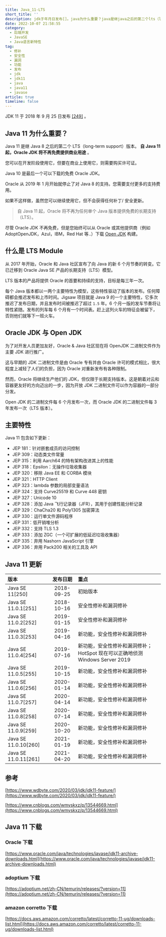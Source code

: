 ```yaml
---
title: Java_11-LTS
short_title: ''
description: jdk于年月日发布[]。java为什么重要？java是继java之后的第二个lts（longtermsupport）版本。自java起oraclejdk将不再免费提供商业用途。您可以在开发阶段使用它但要在商业上使用它则需要购买许可证。java是最后一个可以下载的免费oraclejdk。oracle从年月开始就停止了对java的支持。您需要支付更多的支持费用。如果不这样做虽然您可以继续使用它但不会获得任何补丁安全更新。自java起oracle将不再为任何单个java版本提供免费的长期支持（lts）。尽管or
date: 2022-10-07 21:58:55
category:
  - 后端开发
  - JavaSE
  - Java语言新特性
tag:
  - 修补
  - 安全性
  - 漏洞
  - 功能
  - 发布
  - jdk
  - jdk11
  - java
  - java11
  - javase
article: true
timeline: false
---
```

JDK 11 于 2018 年 9 月 25 日发布 [[249]](https://zh.wikipedia.org/zh-cn/Java%E7%89%88%E6%9C%AC%E6%AD%B7%E5%8F%B2#cite_note-249) 。

## Java 11 为什么重要？

Java 11 是继 Java 8 之后的第二个 LTS（long-term support）版本。 **自 Java 11 起，Oracle JDK 将不再免费提供商业用途** 。

您可以在开发阶段使用它，但要在商业上使用它，则需要购买许可证。

Java 10 是最后一个可以下载的免费 Oracle JDK。

Oracle 从 2019 年 1 月开始就停止了对 Java 8 的支持。您需要支付更多的支持费用。

如果不这样做，虽然您可以继续使用它，但不会获得任何补丁/ 安全更新。

> 自 Java 11 起，Oracle 将不再为任何单个 Java 版本提供免费的长期支持（LTS）。

尽管 Oracle JDK 不再免费，但是您始终可以从 Oracle 或其他提供商（例如 AdoptOpenJDK，Azul，IBM，Red Hat 等..）下载 [Open JDK](https://openjdk.java.net/) 构建。

## 什么是 LTS Module

从 2017 年开始，Oracle 和 Java 社区宣布了向 Java 的新 6 个月节奏的转变。它已迁移到 Oracle Java SE 产品的长期支持（LTS）模型。

LTS 版本的产品将提供 Oracle 的首要和持续的支持，目标是每三年一次。

每个 Java 版本都以一两个主要特性为模型，这些特性驱动了版本的发布。任何障碍都会推迟发布和上市时间。Jigsaw 项目就是 Java 9 的一个主要特性，它多次推迟了发布日期，并且发布时间被推迟了超过 `1.5` 年。6 个月一版的发车节奏将让特性紧随。发布的列车每 6 个月有一个时间表。赶上这列火车的特征会被留下，否则他们就等下一班火车。

## Oracle JDK 与 Open JDK

为了对开发人员更加友好，Oracle & Java 社区现在将 OpenJDK 二进制文件作为主要 JDK 进行推广。

这与早期的 JDK 二进制文件是由 Oracle 专有并由 Oracle 许可的模式相比，很大程度上减轻了人们的负担，因为 Oracle 对重新发布有各种限制。

然而，Oracle 将继续生产他们的 JDK，但仅限于长期支持版本。这是朝着对云和容器更友好的方向迈出的一步，因为开放 JDK 二进制文件可以作为容器的一部分分发。

Open JDK 的二进制文件每 6 个月发布一次，而 Oracle JDK 的二进制文件每 3 年发布一次（LTS 版本）。

## 主要特性

Java 11 包含如下更新：

* JEP 181：针对嵌套成员的访问控制
* JEP 309：动态类文件常量
* JEP 315：利用 Aarch64 的特有架构改进其上的性能
* JEP 318：Epsilon：无操作垃圾收集器
* JEP 320：移除 Java EE 和 CORBA 模块
* JEP 321：HTTP Client
* JEP 323：lambda 参数的局部变量语法
* JEP 324：支持 Curve25519 和 Curve 448 密钥
* JEP 327：Unicode 10
* JEP 328：添加 Java 飞行记录器（JFR），其用于创建性能分析记录
* JEP 329：ChaCha20 和 Poly1305 加密算法
* JEP 330：运行单文件源码程序
* JEP 331：低开销堆分析
* JEP 332：支持 TLS 1.3
* JEP 333：添加 ZGC（一个可扩展的低延迟垃圾收集器）
* JEP 335：弃用 Nashorn JavaScript 引擎
* JEP 336：弃用 Pack200 相关的工具及 API

## Java 11 更新

|版本|发布日期|重点|
| :-------------------| :--------: | :---------------------------------------------------------------------------|
|Java SE 11[250]|2018-09-25|初始版本|
|Java SE 11.0.1[251]|2018-10-16|安全性修补和漏洞修补|
|Java SE 11.0.2[252]|2019-01-15|安全性修补和漏洞修补|
|Java SE 11.0.3[253]|2019-04-16|新功能，安全性修补和漏洞修补|
|Java SE 11.0.4[254]|2019-07-16|新功能，安全性修补和漏洞修补；HotSpot 现在可以正确地侦测 Windows Server 2019|
|Java SE 11.0.5[255]|2019-10-15|新功能，安全性修补和漏洞修补|
|Java SE 11.0.6[256]|2020-01-14|新功能，安全性修补和漏洞修补|
|Java SE 11.0.7[257]|2020-04-14|新功能，安全性修补和漏洞修补|
|Java SE 11.0.8[258]|2020-07-14|新功能，安全性修补和漏洞修补|
|Java SE 11.0.9[259]|2020-10-20|新功能，安全性修补和漏洞修补|
|Java SE 11.0.10[260]|2021-01-19|新功能，安全性修补和漏洞修补|
|Java SE 11.0.11[261]|2021-04-20|新功能，安全性修补和漏洞修补|

## 参考

[https://www.wdbyte.com/2020/03/jdk/jdk11-feature/](https://www.wdbyte.com/2020/03/jdk/jdk11-feature/)

[https://www.cnblogs.com/wmyskxz/p/13544669.html](https://www.cnblogs.com/wmyskxz/p/13544669.html)

## Java 11 下载

### Oracle 下载

[https://www.oracle.com/java/technologies/javase/jdk11-archive-downloads.html](https://www.oracle.com/java/technologies/javase/jdk11-archive-downloads.html)

### adoptium 下载

[https://adoptium.net/zh-CN/temurin/releases/?version=11](https://adoptium.net/zh-CN/temurin/releases/?version=11)

### amazon corretto 下载

[https://docs.aws.amazon.com/corretto/latest/corretto-11-ug/downloads-list.html](https://docs.aws.amazon.com/corretto/latest/corretto-11-ug/downloads-list.html)

‍
